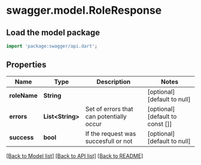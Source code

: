 # swagger.model.RoleResponse

## Load the model package
```dart
import 'package:swagger/api.dart';
```

## Properties
Name | Type | Description | Notes
------------ | ------------- | ------------- | -------------
**roleName** | **String** |  | [optional] [default to null]
**errors** | **List&lt;String&gt;** | Set of errors that can potentially occur | [optional] [default to const []]
**success** | **bool** | If the request was succesfull or not | [optional] [default to null]

[[Back to Model list]](../README.md#documentation-for-models) [[Back to API list]](../README.md#documentation-for-api-endpoints) [[Back to README]](../README.md)


